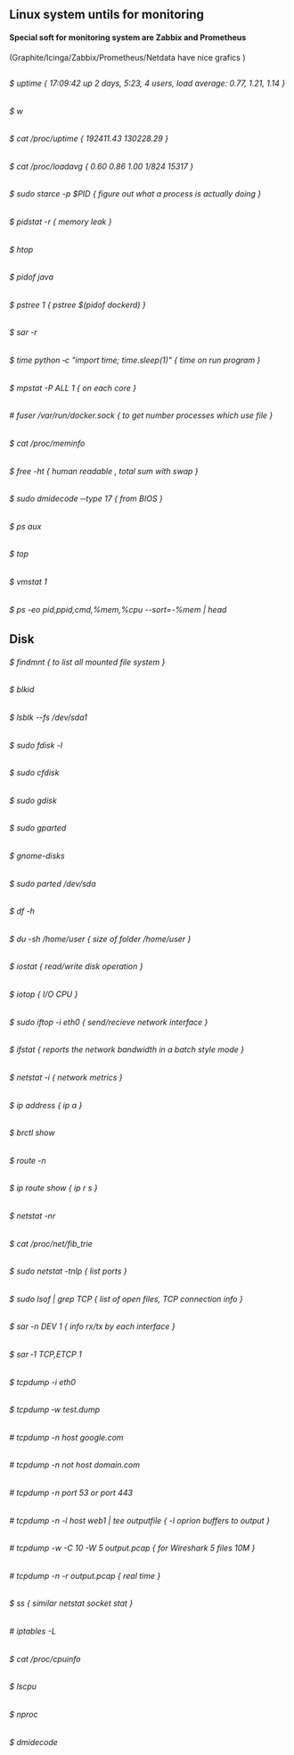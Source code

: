 

## Linux system untils for monitoring

#### Special soft for monitoring system are Zabbix and Prometheus 
(Graphite/Icinga/Zabbix/Prometheus/Netdata have nice grafics )
##
###### $ uptime { 17:09:42 up 2 days,  5:23,  4 users,  load average: 0.77, 1.21, 1.14 }
###### $ w 
###### $ cat /proc/uptime { 192411.43 130228.29 }
###### $ cat /proc/loadavg { 0.60 0.86 1.00 1/824 15317 }
##
###### $ sudo starce -p $PID { figure out what a process is actually doing }
###### $ pidstat -r { memory leak }
###### $ htop
###### $ pidof java
###### $ pstree 1 { pstree $(pidof dockerd) }
###### $ sar -r 
###### $ time python ‐c "import time; time.sleep(1)" { time on run program }
###### $ mpstat -P ALL 1 { on each core }
###### # fuser /var/run/docker.sock { to get number processes which use file } 
##
###### $ cat /proc/meminfo
###### $ free -ht { human readable , total sum with swap }
###### $ sudo dmidecode ‐‐type 17 { from BIOS }
###### $ ps aux
###### $ top
###### $ vmstat 1
###### $ ps -eo pid,ppid,cmd,%mem,%cpu --sort=-%mem | head

## Disk

###### $ findmnt { to list all mounted file system }
###### $ blkid
###### $ lsblk --fs /dev/sda1
###### $ sudo fdisk -l
###### $ sudo cfdisk
###### $ sudo gdisk
###### $ sudo gparted
###### $ gnome-disks
###### $ sudo parted /dev/sda
###### $ df -h
###### $ du -sh /home/user { size of folder /home/user }

##
###### $ iostat { read/write disk operation }
###### $ iotop { I/O CPU }
###### $ sudo iftop -i eth0 { send/recieve network interface }
###### $ ifstat { reports the network bandwidth in a batch style mode }
###### $ netstat -i { network metrics }
##
###### $ ip address { ip a }
###### $ brctl show
###### $ route -n
###### $ ip route show { ip r s }
###### $ netstat -nr
###### $ cat /proc/net/fib_trie
##
###### $ sudo netstat -tnlp { list ports }
###### $ sudo lsof | grep TCP { list of open files,  TCP connection info }
###### $ sar -n DEV 1 { info rx/tx by each interface }
###### $ sar ‐1 TCP,ETCP 1

###### $ tcpdump -i eth0
###### $ tcpdump ‐w test.dump
###### # tcpdump -n host google.com
###### # tcpdump -n not host domain.com
###### # tcpdump -n port 53 or port 443
###### # tcpdump -n -l host web1 | tee outputfile { -l oprion buffers to output }
###### # tcpdump -w -C 10 -W 5 output.pcap { for Wireshark 5 files 10M }
###### # tcpdump -n -r output.pcap { real time }

###### $ ss { similar netstat socket stat }
###### # iptables -L
##
###### $ cat /proc/cpuinfo
###### $ lscpu
###### $ nproc
###### $ dmidecode
